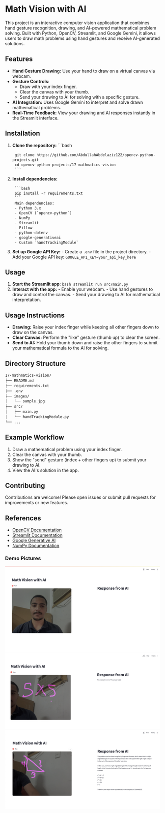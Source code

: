 # Math Vision with AI

This project is an interactive computer vision application that combines hand gesture recognition, drawing, and AI-powered mathematical problem solving. Built with Python, OpenCV, Streamlit, and Google Gemini, it allows users to draw math problems using hand gestures and receive AI-generated solutions.

## Features

- **Hand Gesture Drawing:** Use your hand to draw on a virtual canvas via webcam.
- **Gesture Controls:**
    - Draw with your index finger.
    - Clear the canvas with your thumb.
    - Send your drawing to AI for solving with a specific gesture.
- **AI Integration:** Uses Google Gemini to interpret and solve drawn mathematical problems.
- **Real-Time Feedback:** View your drawing and AI responses instantly in the Streamlit interface.

## Installation

1. **Clone the repository:**
        ```bash
        
        git clone https://github.com/AbdullahAbdelaziz122/opencv-python-projects.git
        cd opencv-python-projects/17-mathmatics-vision
        ```
2. **Install dependencies:**
        
        ```bash
        pip install -r requirements.txt
        ```
        Main dependencies:
        - Python 3.x
        - OpenCV (`opencv-python`)
        - NumPy
        - Streamlit
        - Pillow
        - python-dotenv
        - google-generativeai
        - Custom `handTrackingModule`

3. **Set up Google API Key:**
        - Create a `.env` file in the project directory.
        - Add your Google API key:
            ```
            GOOGLE_API_KEY=your_api_key_here
            ```

## Usage

1. **Start the Streamlit app:**
        ```bash
        streamlit run src/main.py
        ```
2. **Interact with the app:**
        - Enable your webcam.
        - Use hand gestures to draw and control the canvas.
        - Send your drawing to AI for mathematical interpretation.

## Usage Instructions

- **Drawing:** Raise your index finger while keeping all other fingers down to draw on the canvas.
- **Clear Canvas:** Perform the "like" gesture (thumb up) to clear the screen.
- **Send to AI:** Hold your thumb down and raise the other fingers to submit your mathematical formula to the AI for solving.

## Directory Structure

```bash
17-mathmatics-vision/
├── README.md
├── requirements.txt
├── .env
├── images/
│   └── sample.jpg
├── src/
│   ├── main.py
│   └── handTrackingModule.py
└── ...
```

## Example Workflow

1. Draw a mathematical problem using your index finger.
2. Clear the canvas with your thumb.
3. Show the "send" gesture (index + other fingers up) to submit your drawing to AI.
4. View the AI's solution in the app.

## Contributing

Contributions are welcome! Please open issues or submit pull requests for improvements or new features.


## References

- [OpenCV Documentation](https://docs.opencv.org/)
- [Streamlit Documentation](https://docs.streamlit.io/)
- [Google Generative AI](https://ai.google.dev/)
- [NumPy Documentation](https://numpy.org/doc/)

### Demo Pictures
![Demo 1](assets/demo1.png)
![Demo 2](assets/demo2.png)
![Demo 3](assets/demo3.png)
